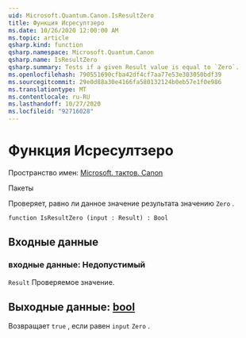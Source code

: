 ```yaml
---
uid: Microsoft.Quantum.Canon.IsResultZero
title: Функция Исресултзеро
ms.date: 10/26/2020 12:00:00 AM
ms.topic: article
qsharp.kind: function
qsharp.namespace: Microsoft.Quantum.Canon
qsharp.name: IsResultZero
qsharp.summary: Tests if a given Result value is equal to `Zero`.
ms.openlocfilehash: 790551690cfba42df4cf7aa77e53e303050bdf39
ms.sourcegitcommit: 29e0d88a30e4166fa580132124b0eb57e1f0e986
ms.translationtype: MT
ms.contentlocale: ru-RU
ms.lasthandoff: 10/27/2020
ms.locfileid: "92716028"
---
```

# <a name="isresultzero-function"></a>Функция Исресултзеро

Пространство имен: [Microsoft. тактов. Canon](xref:Microsoft.Quantum.Canon)

Пакеты [](https://nuget.org/packages/)


Проверяет, равно ли данное значение результата значению `Zero` .

```qsharp
function IsResultZero (input : Result) : Bool
```


## <a name="input"></a>Входные данные

### <a name="input--__invalidresult__"></a>входные данные: __Недопустимый <Result>__

`Result` Проверяемое значение.



## <a name="output--bool"></a>Выходные данные: [bool](xref:microsoft.quantum.lang-ref.bool)

Возвращает `true` , если равен `input` `Zero` .
